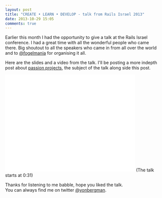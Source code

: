 ```yaml
---
layout: post
title: "CREATE • LEARN • DEVELOP - talk from Rails Israel 2013"
date: 2013-10-29 15:05
comments: true
---
```


Earlier this month I had the opportunity to give a talk at the Rails Israel conference. I had a great time with all the wonderful people who came there. Big shoutout to all the speakers who came in from all over the world and to [@fogelmania](http://twitter.com/fogelmania) for organising it all.

Here are the slides and a video from the talk.
I'll be posting a more indepth post about [passion projects](/2013/10/29/passion-projects-code-you-love/), the subject of the talk along side this post.

<script async class="speakerdeck-embed" data-id="a5028c9013020131b9aa3e3d4895b539" data-ratio="1.33333333333333" src="//speakerdeck.com/assets/embed.js"></script>

<iframe id='video' width="420" height="315" src="//www.youtube.com/embed/p4wQQ_XFqLY?t=31" frameborder="0" allowfullscreen></iframe>
(The talk starts at 0:31)

Thanks for listening to me babble, hope you liked the talk.  
You can always find me on twitter [@yonbergman](http://twitter.com/yonbergman).

